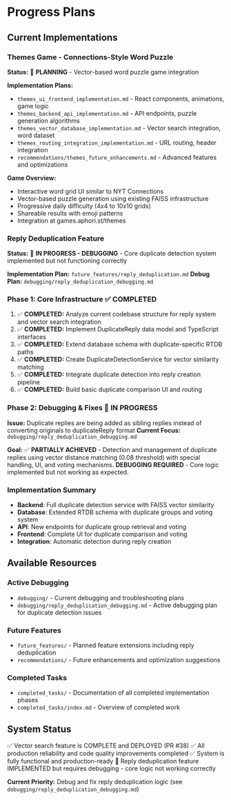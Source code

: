# Progress Plans

## Current Implementations

### Themes Game - Connections-Style Word Puzzle

**Status:** 🚀 **PLANNING** - Vector-based word puzzle game integration

**Implementation Plans:**
- `themes_ui_frontend_implementation.md` - React components, animations, game logic
- `themes_backend_api_implementation.md` - API endpoints, puzzle generation algorithms  
- `themes_vector_database_implementation.md` - Vector search integration, word dataset
- `themes_routing_integration_implementation.md` - URL routing, header integration
- `recommendations/themes_future_enhancements.md` - Advanced features and optimizations

**Game Overview:**
- Interactive word grid UI similar to NYT Connections
- Vector-based puzzle generation using existing FAISS infrastructure
- Progressive daily difficulty (4x4 to 10x10 grids)
- Shareable results with emoji patterns
- Integration at games.aphori.st/themes

### Reply Deduplication Feature

**Status:** 🔧 **IN PROGRESS - DEBUGGING** - Core duplicate detection system implemented but not functioning correctly

**Implementation Plan:** `future_features/reply_deduplication.md`
**Debug Plan:** `debugging/reply_deduplication_debugging.md`

### Phase 1: Core Infrastructure ✅ COMPLETED
1. ✅ **COMPLETED:** Analyze current codebase structure for reply system and vector search integration
2. ✅ **COMPLETED:** Implement DuplicateReply data model and TypeScript interfaces  
3. ✅ **COMPLETED:** Extend database schema with duplicate-specific RTDB paths
4. ✅ **COMPLETED:** Create DuplicateDetectionService for vector similarity matching
5. ✅ **COMPLETED:** Integrate duplicate detection into reply creation pipeline
6. ✅ **COMPLETED:** Build basic duplicate comparison UI and routing

### Phase 2: Debugging & Fixes 🔧 IN PROGRESS
**Issue:** Duplicate replies are being added as sibling replies instead of converting originals to duplicateReply format
**Current Focus:** `debugging/reply_deduplication_debugging.md`

**Goal:** ✅ **PARTIALLY ACHIEVED** - Detection and management of duplicate replies using vector distance matching (0.08 threshold) with special handling, UI, and voting mechanisms. **DEBUGGING REQUIRED** - Core logic implemented but not working as expected.

### Implementation Summary
- **Backend**: Full duplicate detection service with FAISS vector similarity 
- **Database**: Extended RTDB schema with duplicate groups and voting system
- **API**: New endpoints for duplicate group retrieval and voting
- **Frontend**: Complete UI for duplicate comparison and voting
- **Integration**: Automatic detection during reply creation

## Available Resources

### Active Debugging
- `debugging/` - Current debugging and troubleshooting plans
- `debugging/reply_deduplication_debugging.md` - Active debugging plan for duplicate detection issues

### Future Features  
- `future_features/` - Planned feature extensions including reply deduplication
- `recommendations/` - Future enhancements and optimization suggestions

### Completed Tasks
- `completed_tasks/` - Documentation of all completed implementation phases
- `completed_tasks/index.md` - Overview of completed work

## System Status
✅ Vector search feature is COMPLETE and DEPLOYED (PR #38)
✅ All production reliability and code quality improvements completed
✅ System is fully functional and production-ready
🔧 Reply deduplication feature IMPLEMENTED but requires debugging - core logic not working correctly

**Current Priority:** Debug and fix reply deduplication logic (see `debugging/reply_deduplication_debugging.md`)